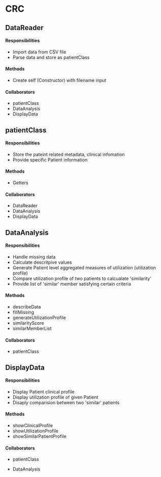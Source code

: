 # CRC

## DataReader

#### Responsibilities

* Import data from CSV file
* Parse data and store as patientClass

#### Methods

* Create self (Constructor) with filename input

#### Collaborators 

* patientClass
* DataAnalysis
* DisplayData

## patientClass

#### Responsibilities

* Store the pateint related metadata, clinical infomation
* Provide specific Patient information

#### Methods

* Getters

#### Collaborators 

* DataReader
* DataAnalysis
* DisplayData

## DataAnalysis

#### Responsibilities

* Handle missing data
* Calculate descritpive values 
* Generate Patient level aggregated measures of utilization (utilization profile)
* Compare utilization profile of two patients to calcualate 'similarity'
* Provide list of 'similar' member satisfying certain criteria

#### Methods

* describeData
* fillMissing
* generateUtilizationProfile
* similarityScore
* similarMemberList

#### Collaborators 

* patientClass

## DisplayData

#### Responsibilities

* Display Patient clinical profile
* Display utilization profile of given Patient
* Disaply comparision between two 'similar' patients

#### Methods

* showClinicalProfile
* showUtilizationProfile
* showSimilarPatientProfile

#### Collaborators 

* patientClass

* DataAnalysis

  

